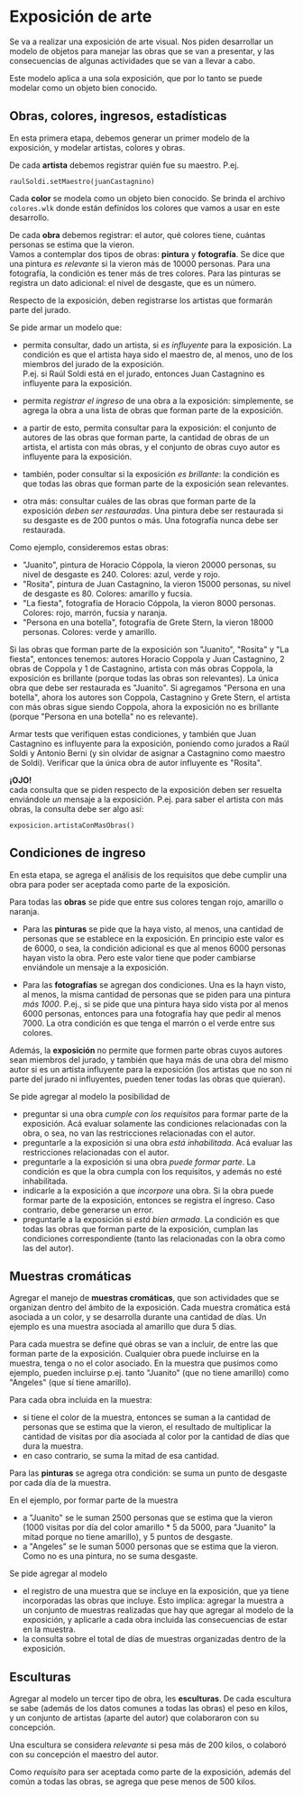# Exposición de arte

Se va a realizar una exposición de arte visual. Nos piden desarrollar un modelo de objetos para manejar las obras que se van a presentar, y las consecuencias de algunas actividades que se van a llevar a cabo.

Este modelo aplica a una sola exposición, que por lo tanto se puede modelar como un objeto bien conocido.


## Obras, colores, ingresos, estadísticas

En esta primera etapa, debemos generar un primer modelo de la exposición, y modelar artistas, colores y obras.

De cada **artista** debemos registrar quién fue su maestro. P.ej. 
```
raulSoldi.setMaestro(juanCastagnino)
```

Cada **color** se modela como un objeto bien conocido. Se brinda el archivo `colores.wlk` donde están definidos los colores que vamos a usar en este desarrollo.

De cada **obra** debemos registrar: el autor, qué colores tiene, cuántas personas se estima que la vieron.  
Vamos a contemplar dos tipos de obras: **pintura** y **fotografía**.
Se dice que una pintura _es relevante_ si la vieron más de 10000 personas. Para una fotografía, la condición es tener más de tres colores.
Para las pinturas se registra un dato adicional: el nivel de desgaste, que es un número.

Respecto de la exposición, deben registrarse los artistas que formarán parte del jurado.

Se pide armar un modelo que:
* permita consultar, dado un artista, si _es influyente_ para la exposición. La condición es que el artista haya sido el maestro de, al menos, uno de los miembros del jurado de la exposición.  
P.ej. si Raúl Soldi está en el jurado, entonces Juan Castagnino es influyente para la exposición.

* permita _registrar el ingreso_ de una obra a la exposición: simplemente, se agrega la obra a una lista de obras que forman parte de la exposición.

* a partir de esto, permita consultar para la exposición: el conjunto de autores de las obras que forman parte, la cantidad de obras de un artista, el artista con más obras, y el conjunto de obras cuyo autor es influyente para la exposición.

* también, poder consultar si la exposición _es brillante_: la condición es que todas las obras que forman parte de la exposición sean relevantes.

* otra más: consultar cuáles de las obras que forman parte de la exposición _deben ser restauradas_. Una pintura debe ser restaurada si su desgaste es de 200 puntos o más. Una fotografía nunca debe ser restaurada. 

Como ejemplo, consideremos estas obras:
* "Juanito", pintura de Horacio Cóppola, la vieron 20000 personas, su nivel de desgaste es 240. Colores: azul, verde y rojo.
* "Rosita", pintura de Juan Castagnino, la vieron 15000 personas, su nivel de desgaste es 80. Colores: amarillo y fucsia.
* "La fiesta", fotografía de Horacio Cóppola, la vieron 8000 personas. Colores: rojo, marrón, fucsia y naranja.
* "Persona en una botella", fotografía de Grete Stern, la vieron 18000 personas. Colores: verde y amarillo.  

Si las obras que forman parte de la exposición son "Juanito", "Rosita" y "La fiesta", entonces tenemos: autores Horacio Coppola y Juan Castagnino, 2 obras de Coppola y 1 de Castagnino, artista con más obras Coppola, la exposición es brillante (porque todas las obras son relevantes). La única obra que debe ser restaurada es "Juanito".
Si agregamos "Persona en una botella", ahora los autores son Coppola, Castagnino y Grete Stern, el artista con más obras sigue siendo Coppola, ahora la exposición no es brillante (porque "Persona en una botella" no es relevante).

Armar tests que verifiquen estas condiciones, y también que Juan Castagnino es influyente para la exposición, poniendo como jurados a Raúl Soldi y Antonio Berni (y sin olvidar de asignar a Castagnino como maestro de Soldi). 
Verificar que la única obra de autor influyente es "Rosita".  


**¡OJO!**  
cada consulta que se piden respecto de la exposición deben ser resuelta enviándole _un_ mensaje a la exposición. P.ej. para saber el artista con más obras, la consulta debe ser algo así:
```
exposicion.artistaConMasObras()
```

## Condiciones de ingreso
En esta etapa, se agrega el análisis de los requisitos que debe cumplir una obra para poder ser aceptada como parte de la exposición.
 
Para todas las **obras** se pide que entre sus colores tengan rojo, amarillo o naranja.

* Para las **pinturas** se pide que la haya visto, al menos, una cantidad de personas que se establece en la exposición. En principio este valor es de 6000, o sea, la condición adicional es que al menos 6000 personas hayan visto la obra. Pero este valor tiene que poder cambiarse enviándole un mensaje a la exposición. 

* Para las **fotografías** se agregan dos condiciones. Una es la hayn visto, al menos, la misma cantidad de personas que se piden para una pintura _más 1000_. 
P.ej., si se pide que una pintura haya sido vista por al menos 6000 personas, entonces para una fotografía hay que pedir al menos 7000. La otra condición es que tenga el marrón o el verde entre sus colores.
 
Además, la **exposición** no permite que formen parte obras cuyos autores sean miembros del jurado, y también que haya más de una obra del mismo autor si es un artista influyente para la exposición (los artistas que no son ni parte del jurado ni influyentes, pueden tener todas las obras que quieran).
  
Se pide agregar al modelo la posibilidad de
* preguntar si una obra _cumple con los requisitos_ para formar parte de la exposición. Acá evaluar solamente las condiciones relacionadas con la obra, o sea, no van las restricciones relacionadas con el autor.
* preguntarle a la exposición si una obra _está inhabilitada_. Acá evaluar las restricciones relacionadas con el autor.
* preguntarle a la exposición si una obra _puede formar parte_. La condición es que la obra cumpla con los requisitos, y además no esté inhabilitada.
* indicarle a la exposición a que _incorpore_ una obra. Si la obra puede formar parte de la exposición, entonces se registra el ingreso. Caso contrario, debe generarse un error.
* preguntarle a la exposición si _está bien armada_. La condición es que todas las obras que forman parte de la exposición, cumplan las condiciones correspondiente (tanto las relacionadas con la obra como las del autor). 


## Muestras cromáticas

Agregar el manejo de **muestras cromáticas**, que son actividades que se organizan dentro del ámbito de la exposición. Cada muestra cromática está asociada a un color, y se desarrolla durante una cantidad de días. Un ejemplo es una muestra asociada al amarillo que dura 5 días.

Para cada muestra se define qué obras se van a incluir, de entre las que forman parte de la exposición. Cualquier obra puede incluirse en la muestra, tenga o no el color asociado. En la muestra que pusimos como ejemplo, pueden incluirse p.ej. tanto "Juanito" (que no tiene amarillo) como "Angeles" (que sí tiene amarillo).   

Para cada obra incluida en la muestra:
- si tiene el color de la muestra, entonces se suman a la cantidad de personas que se estima que la vieron, el resultado de multiplicar la cantidad de visitas por día asociada al color por la cantidad de días que dura la muestra.
- en caso contrario, se suma la mitad de esa cantidad.

Para las **pinturas** se agrega otra condición: se suma un punto de desgaste por cada día de la muestra.

En el ejemplo, por formar parte de la muestra
- a "Juanito" se le suman 2500 personas que se estima que la vieron (1000 visitas por día del color amarillo * 5 da 5000, para "Juanito" la mitad porque no tiene amarillo), y 5 puntos de desgaste.
- a "Angeles" se le suman 5000 personas que se estima que la vieron. Como no es una pintura, no se suma desgaste.


Se pide agregar al modelo
* el registro de una muestra que se incluye en la exposición, que ya tiene incorporadas las obras que incluye. Esto implica: agregar la muestra a un conjunto de muestras realizadas que hay que agregar al modelo de la exposición, y aplicarle a cada obra incluida las consecuencias de estar en la muestra.
* la consulta sobre el total de días de muestras organizadas dentro de la exposición.


## Esculturas

Agregar al modelo un tercer tipo de obra, les **esculturas**. De cada escultura se sabe (además de los datos comunes a todas las obras) el peso en kilos, y un conjunto de artistas (aparte del autor) que colaboraron con su concepción.  

Una escultura se considera _relevante_ si pesa más de 200 kilos, o colaboró con su concepción el maestro del autor.

Como _requisito_ para ser aceptada como parte de la exposición, además del común a todas las obras, se agrega que pese menos de 500 kilos.



 














